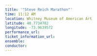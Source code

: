```yaml
---
title: '"Steve Reich Marathon"'
time: 11:12 AM
location: Whitney Museum of American Art
latitude: 40.7734782
longitude: -73.9639572
performance_url: 
ticket_information_url: 
ensemble: 
conductor: 
---
```

